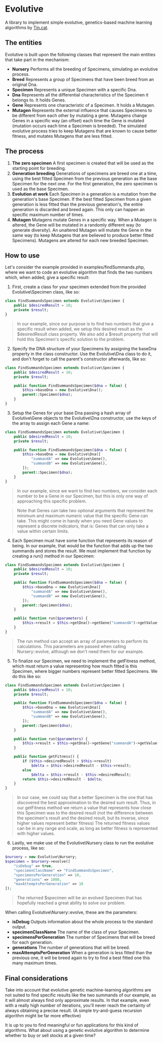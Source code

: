# Evolutive
A library to implement simple evolutive, genetics-based machine learning algorithms by [Tin.cat](https://tin.cat).

## The entities
Evolutive is built upon the following classes that represent the main entities that take part in the mechanism:
- **Nursery** Performs all the breeding of Specimens, simulating an evolutive process.
- **Breed** Represents a group of Specimens that have been breed from an original Dna.
- **Specimen** Represents a unique Specimen with a specific Dna.
- **Dna** Represents all the differential characteristics of the Specimen it belongs to. It holds Genes.
- **Gene** Represents one characteristic of a Specimen. It holds a Mutagen.
- **Mutagen** Represents the external influence that causes Specimens to be different from each other by mutating a gene. Mutagens change Genes in a specific way (an offset) each time the Gene is mutated (mutation occurs each time a Specimen is breeded). The simulated evolutive process tries to keep Mutagens that are known to cause better fitness, and mutates Mutagens that are less fitted.

## The process
1. **The zero specimen** A first specimen is created that will be used as the starting point for breeding.
2. **Generation breeding** Generations of specimens are breed one at a time, using the best fitted Specimen from the previous generation as the base Specimen for the next one. For the first generation, the zero specimen is used as the base Specimen.
3. **Evolution at work** Each Specimen in a generation is a mutation from the generation's base Specimen. If the best fitted Specimen from a given generation is less fitted than the previous generation's, the entire generation is discarded and breed again. This only can happen an specific maximum number of times.
4. **Mutagen** Mutagens mutate Genes in a specific way. When a Mutagen is altered, the Gene will be mutated in a randomly different way (to generate diversity). An unaltered Mutagen will mutate the Gene in the same way (to keep Mutagens that are believed to produce better fitted Specimens). Mutagens are altered for each new breeded Specimen.

## How to use
Let's consider the example provided in examples/findSummands.php, where we want to code an evolutive algorithm that finds the two numbers which, when added, give a specific result:
1. First, create a class for your specimen extended from the provided Evolutive\Specimen class, like so:
```php
class FindSummandsSpecimen extends Evolutive\Specimen {
	public $desiredResult = 10;
	private $result;
}
```
> In our example, since our purpose is to find two numbers that give a specific result when added, we setup this desired result as the $desiredResult class property. We also add a $result property that will hold this Specimen's specific solution to the problem.
2. Specify the DNA structure of your Specimens by assigning the baseDna property in the class constructor. Use the Evolutive\Dna class to do it, and don't forget to call the parent's constructor afterwards, like so:
```php
class FindSummandsSpecimen extends Evolutive\Specimen {
	public $desiredResult = 10;
	private $result;

	public function FindSummandsSpecimen($dna = false) {
		$this->baseDna = new Evolutive\Dna();
		parent::Specimen($dna);
	}
}
```
3. Setup the Genes for your base Dna passing a hash array of Evolutive\Gene objects to the Evolutive\Dna constructor, use the keys of the array to assign each Gene a name:
```php
class FindSummandsSpecimen extends Evolutive\Specimen {
	public $desiredResult = 10;
	private $result;

	public function FindSummandsSpecimen($dna = false) {
		$this->baseDna = new Evolutive\Dna([
			"summandA" => new Evolutive\Gene(),
			"summandB" => new Evolutive\Gene(),
		]);
		parent::Specimen($dna);
	}
}
```
> In our example, since we want to find two numbers, we consider each number to be a Gene in our Specimen, but this is only one way of approaching this specific problem.

> Note that Genes can take two optional arguments that represent the minimum and maximum numeric value that the specific Gene can take. This might come in handy when you need Gene values to represent a discrete indicators, that is: Genes that can only take a value within certain limits.

4. Each Specimen must have some function that represents its reason of being. In our example, that would be the function that adds up the two summands and stores the result. We must implement that function by creating a run() method in our Specimen:
```php
class FindSummandsSpecimen extends Evolutive\Specimen {
	public $desiredResult = 10;
	private $result;

	public function FindSummandsSpecimen($dna = false) {
		$this->baseDna = new Evolutive\Dna([
			"summandA" => new Evolutive\Gene(),
			"summandB" => new Evolutive\Gene(),
		]);
		parent::Specimen($dna);
	}

	public function run($parameters) {
		$this->result = $this->getDna()->getGene("summandA")->getValue() + $this->getDna()->getGene("summandB")->getValue();
	}
}
```
> The run method can accept an array of parameters to perform its calculations. This parameters are passed when calling Nursery::evolve, although we don't need them for our example.
5. To finalize our Specimen, we need to implement the getFitness method, which must return a value representing how much fitted is this Specimen, where bigger numbers represent better fitted Specimens. We do this like so:
```php
class FindSummandsSpecimen extends Evolutive\Specimen {
	public $desiredResult = 10;
	private $result;

	public function FindSummandsSpecimen($dna = false) {
		$this->baseDna = new Evolutive\Dna([
			"summandA" => new Evolutive\Gene(),
			"summandB" => new Evolutive\Gene(),
		]);
		parent::Specimen($dna);
	}

	public function run($parameters) {
		$this->result = $this->getDna()->getGene("summandA")->getValue() + $this->getDna()->getGene("summandB")->getValue();
	}

	public function getFitness() {
		if ($this->desiredResult > $this->result)
			$delta = $this->desiredResult - $this->result;
		else
			$delta = $this->result - $this->desiredResult;
		return $this->desiredResult - $delta;
	}
}
```
> In our case, we could say that a better Specimen is the one that has discovered the best approximation to the desired sum result. Thus, in our getFitness method we return a value that represents how close this Specimen was to the desired result (not the difference between the specimen's result and the desired result, but its inverse, since higher values represent better fitness)
> The returned fitness values can be in any range and scale, as long as better fitness is represented with higher values.
6. Lastly, we make use of the Evolutive\Nursery class to run the evolutive process, like so:
```php
$nursery = new Evolutive\Nursery;
$specimen = $nursery->evolve([
	"isDebug" => true,
	"specimenClassName" => "FindSummandsSpecimen",
	"specimensPerGeneration" => 10,
	"generations" => 1000,
	"maxAttemptsPerGeneration" => 10
]);
```
> The returned $specimen will be an evolved Specimen that has hopefully reached a great ability to solve our problem.

When calling Evolutive\Nursery::evolve, these are the parameters:
- **isDebug** Outputs information about the whole process to the standard output.
- **specimenClassName** The name of the class of your Specimen.
- **specimensPerGeneration** The number of Specimens that will be breed for each generation.
- **generations** The number of generations that will be breed.
- **maxAttemptsPerGeneration** When a generation is less fitted than the previous one, it will be breed again to try to find a best fitted one this many maximum times.

## Final considerations
Take into account that evolutive genetic machine-learning algorithms are not suited to find specific results like the two summands of our example, as it will almost always find only approximate results. In that example, even with a really high number of iterations, you'll never reach the certainty of always obtaining a precise result. (A simple try-and-guess recursion algorithm might be far more effective)

It is up to you to find meaningful or fun applications for this kind of algorithms. What about using a genetic evolutive algorithm to determine whether to buy or sell stocks at a given time?